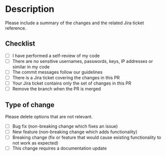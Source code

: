 # Description
Please include a summary of the changes and the related Jira ticket reference.

## Checklist
- [ ] I have performed a self-review of my code
- [ ] There are no sensitive usernames, passwords, keys, IP addresses or similar in my code
- [ ] The commit messages follow our guidelines
- [ ] There is a Jira ticket covering the changes in this PR
- [ ] Your Jira ticket contains only the set of changes in this PR
- [ ] Remove the branch when the PR is merged

## Type of change
Please delete options that are not relevant.
- [ ] Bug fix (non-breaking change which fixes an issue)
- [ ] New feature (non-breaking change which adds functionality)
- [ ] Breaking change (fix or feature that would cause existing functionality to not work as expected)
- [ ] This change requires a documentation update
